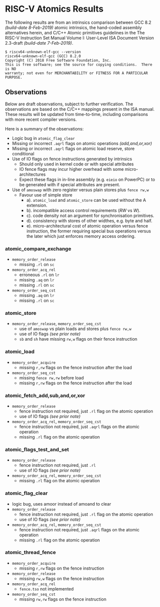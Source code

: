 # RISC-V Atomics Results

The following results are from an intrinsics comparison between GCC 8.2
_(build-date 8-Feb-2019)_ atomic intrinsics, the hand-coded assembly
alternatives herein, and C/C++ Atomic primitives guidelines in the The
RISC-V Instruction Set Manual Volume I: User-Level ISA Document
Version 2.3-draft _(build-date 7-Feb-2019)_.

```
$ riscv64-unknown-elf-gcc --version
riscv64-unknown-elf-gcc (GCC) 8.2.0
Copyright (C) 2018 Free Software Foundation, Inc.
This is free software; see the source for copying conditions.  There is NO
warranty; not even for MERCHANTABILITY or FITNESS FOR A PARTICULAR PURPOSE.
```

## Observations

Below are draft observations, subject to further verification. The
observations are based on the C/C++ mappings present in the ISA manual.
These results will be updated from time-to-time, including comparisons
with more recent compiler versions.

Here is a summary of the observations:

- Logic bug in `atomic_flag_clear`
- Missing or incorrect `.aqrl` flags on atomic operations _(add,and,or,xor)_
- Missing or incorrect `.aqrl` flags on atomic load reserve, store conditional
- Use of IO flags on fence instructions generated by intrinsics
  - Should only used in kernel code or with special attributes
  - IO fence flags may incur higher overhead with some micro-architectures
  - Expect these flags in in-line assembly (e.g. `eieio` on PowerPC)
    or to be generated with if special attributes are present.
- Use of `amoswap` with zero register versus plain stores plus `fence rw,w`
  - Favour use of simple store
    - a). `atomic_load` and `atomic_store` can be used without the A extension.
    - b). incompatible access control requirements (_RW_ vs _W_).
    - c). code density not an argument for synchronisation primitives.
    - d). consistency with stores of other widthes, e.g. byte and half.
    - e). micro-architectural cost of atomic operation versus fence instruction,
          the former requiring special bus operations versus the later which
          just enforces memory access ordering.

### atomic_compare_exchange

- `memory_order_release`
  - missing `.rl` on `sc`
- `memory_order_acq_rel`
  - erroneous `.rl` on `lr`
  - missing `.aq` on `lr`
  - missing `.rl` on `sc`
- `memory_order_seq_cst`
  - missing `.aq` on `lr`
  - missing `.rl` on `sc`

### atomic_store

- `memory_order_release`, `memory_order_seq_cst`
  - use of `amoswap` vs plain loads and stores plus `fence rw,w`
  - use of IO flags _(see prior note)_
  - `sb` and `sh` have missing `rw,w` flags on their fence instruction

### atomic_load

- `memory_order_acquire`
  - missing `r,rw` flags on the fence instruction after the load
- `memory_order_seq_cst`
  - missing `fence rw,rw` before load
  - missing `r,rw` flags on the fence instruction after the load

### atomic_fetch_add,sub,and,or,xor

- `memory_order_release`
  - fence instruction not required, just `.rl` flag on the atomic operation
  - use of IO flags _(see prior note)_
- `memory_order_acq_rel`, `memory_order_seq_cst`
  - fence instruction not required, just `.aqrl` flags on the atomic operation
  - missing `.rl` flag on the atomic operation

### atomic_flags_test_and_set

- `memory_order_release`
  - fence instruction not required, just `.rl`
  - use of IO flags _(see prior note)_
- `memory_order_acq_rel`, `memory_order_seq_cst`
  - missing `.rl` flag on the atomic operation

### atomic_flag_clear

- logic bug, uses amoor instead of amoand to clear
- `memory_order_release`
  - fence instruction not required, just `.rl` flag on the atomic operation
  - use of IO flags _(see prior note)_
- `memory_order_acq_rel`, `memory_order_seq_cst`
  - fence instruction not required, just `.aqrl` flags on the atomic operation
  - missing `.rl` flag on the atomic operation

### atomic_thread_fence

- `memory_order_acquire`
  - missing `r,rw` flags on the fence instruction
- `memory_order_release`
  - missing `rw,w` flags on the fence instruction
- `memory_order_acq_rel`
  - `fence.tso` not implemented
- `memory_order_seq_cst`
  - missing `rw,rw` flags on the fence instruction
